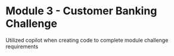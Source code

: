 # Module 3 - Customer Banking Challenge

Utilized copilot when creating code to complete  module challenge requirements
